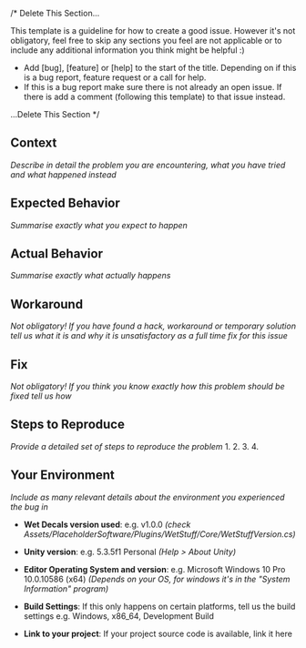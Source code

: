 /* Delete This Section...

This template is a guideline for how to create a good issue. However it's not obligatory, feel free to skip any sections you feel are not applicable or to include any additional information you think might be helpful :)

 - Add [bug], [feature] or [help] to the start of the title. Depending on if this is a bug report, feature request or a call for help.
 - If this is a bug report make sure there is not already an open issue. If there is add a comment (following this template) to that issue instead.

...Delete This Section */

## Context
_Describe in detail the problem you are encountering, what you have tried and what happened instead_

## Expected Behavior
_Summarise exactly what you expect to happen_

## Actual Behavior
_Summarise exactly what actually happens_

## Workaround
_Not obligatory! If you have found a hack, workaround or temporary solution tell us what it is and why it is unsatisfactory as a full time fix for this issue_

## Fix
_Not obligatory! If you think you know exactly how this problem should be fixed tell us how_

## Steps to Reproduce
_Provide a detailed set of steps to reproduce the problem_
1.
2.
3.
4.

## Your Environment
_Include as many relevant details about the environment you experienced the bug in_

- **Wet Decals version used**: e.g. v1.0.0 _(check Assets/PlaceholderSoftware/Plugins/WetStuff/Core/WetStuffVersion.cs)_

- **Unity version**: e.g. 5.3.5f1 Personal _(Help > About Unity)_

- **Editor Operating System and version**: e.g. Microsoft Windows 10 Pro 10.0.10586 (x64) _(Depends on your OS, for windows it's in the "System Information" program)_

- **Build Settings**: If this only happens on certain platforms, tell us the build settings e.g. Windows, x86_64, Development Build

- **Link to your project**: If your project source code is available, link it here